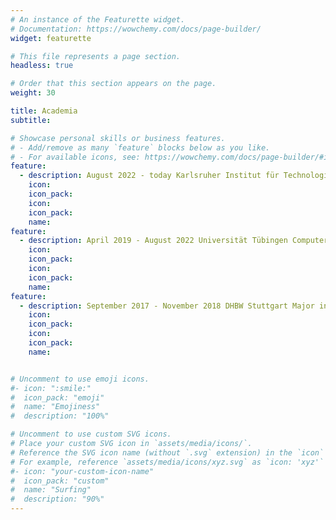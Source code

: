 ```yaml
---
# An instance of the Featurette widget.
# Documentation: https://wowchemy.com/docs/page-builder/
widget: featurette

# This file represents a page section.
headless: true

# Order that this section appears on the page.
weight: 30

title: Academia
subtitle:

# Showcase personal skills or business features.
# - Add/remove as many `feature` blocks below as you like.
# - For available icons, see: https://wowchemy.com/docs/page-builder/#icons
feature:
  - description: August 2022 - today Karlsruher Institut für Technologie Computer Science (M.Sc.)
    icon: 
    icon_pack: 
    icon: 
    icon_pack: 
    name: 
feature:
  - description: April 2019 - August 2022 Universität Tübingen Computer Science (B.Sc.)
    icon: 
    icon_pack: 
    icon: 
    icon_pack: 
    name: 
feature:
  - description: September 2017 - November 2018 DHBW Stuttgart Major in Business Informatics (B.Sc.)
    icon: 
    icon_pack: 
    icon: 
    icon_pack: 
    name: 


# Uncomment to use emoji icons.
#- icon: ":smile:"
#  icon_pack: "emoji"
#  name: "Emojiness"
#  description: "100%"

# Uncomment to use custom SVG icons.
# Place your custom SVG icon in `assets/media/icons/`.
# Reference the SVG icon name (without `.svg` extension) in the `icon` field.
# For example, reference `assets/media/icons/xyz.svg` as `icon: 'xyz'`
#- icon: "your-custom-icon-name"
#  icon_pack: "custom"
#  name: "Surfing"
#  description: "90%"
---
```

